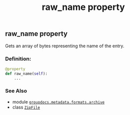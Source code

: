 ﻿---
title: raw_name property
second_title: GroupDocs.Metadata for Python via .NET API References
description: 
type: docs
url: /python-net/groupdocs.metadata.formats.archive/zipfile/raw_name/
is_root: false
weight: 190
---

## raw_name property


Gets an array of bytes representing the name of the entry.
### Definition:
```python
@property
def raw_name(self):
    ...
```

### See Also
* module [`groupdocs.metadata.formats.archive`](../../)
* class [`ZipFile`](/metadata/python-net/groupdocs.metadata.formats.archive/zipfile)
